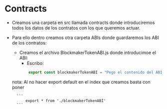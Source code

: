 # Contracts

- Creamos una carpeta en src llamada contracts donde introduciremos todos los datos de los contratos con los que queremos actuar.

- Para ello dentro creamos otra carpeta ABIs donde guardaremos los ABI de los contratos:
	- Creamos el archivo BlockmakerTokenABI.js donde introducimoe el ABI: 
		- Escribo:
		```jsx
			export const blockmakerTokenABI = "Pego el contenido del ABI"
		```
	nota: Al no hacer export default en el index que creamos basta con poner 

		```
			export * from './blockmakerTokenABI'
		```


